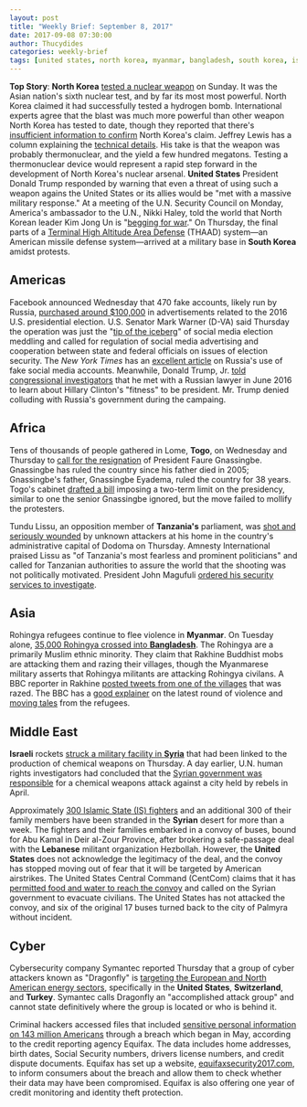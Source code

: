 ```yaml
---
layout: post
title: "Weekly Brief: September 8, 2017"
date: 2017-09-08 07:30:00
author: Thucydides
categories: weekly-brief
tags: [united states, north korea, myanmar, bangladesh, south korea, israel, syria, togo, tanzania, switzerland, turkey, lebanon]
---
```


**Top Story**: **North Korea** [tested a nuclear weapon](https://www.nytimes.com/2017/09/03/world/asia/north-korea-tremor-possible-6th-nuclear-test.html) on Sunday. It was the Asian nation's sixth nuclear test, and by far its most most powerful. North Korea claimed it had successfully tested a hydrogen bomb. International experts agree that the blast was much more powerful than other weapon North Korea has tested to date, though they reported that there's [insufficient information to confirm](https://www.nytimes.com/2017/09/03/science/north-korea-bomb-test.html) North Korea's claim. Jeffrey Lewis has a column explaining the [technical details](http://foreignpolicy.com/2017/09/04/welcome-to-the-thermonuclear-club-north-korea/). His take is that the weapon was probably thermonuclear, and the yield a few hundred megatons. Testing a thermonuclear device would represent a rapid step forward in the development of North Korea's nuclear arsenal. **United States** President Donald Trump responded by warning that even a threat of using such a weapon agains the United States or its allies would be "met with a massive military response." At a meeting of the U.N. Security Council on Monday, America's ambassador to the U.N., Nikki Haley, told the world that North Korean leader Kim Jong Un is "[begging for war](http://www.npr.org/sections/thetwo-way/2017/09/04/548461574/haley-north-korea-begging-for-war)." On Thursday, the final parts of a [Terminal High Altitude Area Defense](https://www.theguardian.com/world/2017/sep/07/south-korea-deploys-missile-system-as-us-strengthens-north-korea-trade-threat) (THAAD) system&mdash;an American missile defense system&mdash;arrived at a military base in **South Korea** amidst protests.

## Americas

Facebook announced Wednesday that 470 fake accounts, likely run by Russia, [purchased around $100,000](https://www.washingtonpost.com/business/technology/facebook-accounts-from-russia-bought-ads-during-us-campaign/2017/09/06/55793266-9362-11e7-8482-8dc9a7af29f9_story.html) in advertisements related to the 2016 U.S. presidential election. U.S. Senator Mark Warner (D-VA) said Thursday the operation was just the "[tip of the iceberg](http://www.cnn.com/2017/09/07/politics/warner-facebook-russia-hacking/index.html?sr=twCNNp090717warner-facebook-russia-hacking1112AMVODtop&CNNPolitics=Tw)" of social media election meddling and called for regulation of social media advertising and cooperation between state and federal officials on issues of election security. The _New York Times_ has an [excellent article](https://www.nytimes.com/2017/09/07/us/politics/russia-facebook-twitter-election.html) on Russia's use of fake social media accounts. Meanwhile, Donald Trump, Jr. [told congressional investigators](https://www.nytimes.com/2017/09/07/us/politics/trump-russia-investigation.html) that he met with a Russian lawyer in June 2016 to learn about Hillary Clinton's "fitness" to be president. Mr. Trump denied colluding with Russia's government during the campaing.

## Africa

Tens of thousands of people gathered in Lome, **Togo**, on Wednesday and Thursday to [call for the resignation](http://www.bbc.com/news/world-africa-41174005) of President Faure Gnassingbe. Gnassingbe has ruled the country since his father died in 2005; Gnassingbe's father, Gnassingbe Eyadema, ruled the country for 38 years. Togo's cabinet [drafted a bill](http://www.huffingtonpost.com/entry/togo-protests_us_59b05298e4b0354e440f0686) imposing a two-term limit on the presidency, similar to one the senior Gnassingbe ignored, but the move failed to mollify the protesters.

Tundu Lissu, an opposition member of **Tanzania's** parliament, was [shot and seriously wounded](http://www.aljazeera.com/news/2017/09/tanzania-opposition-mp-tundu-lissu-wounded-gunmen-170907131959935.html) by unknown attackers at his home in the country's administrative capital of Dodoma on Thursday. Amnesty International praised Lissu as "of Tanzania's most fearless and prominent politicians" and called for Tanzanian authorities to assure the world that the shooting was not politically motivated. President John Magufuli [ordered his security services to investigate](https://af.reuters.com/article/africaTech/idAFL8N1LO3UF).

## Asia

Rohingya refugees continue to flee violence in **Myanmar**. On Tuesday alone, [35,000 Rohingya crossed into **Bangladesh**](http://www.bbc.com/news/world-asia-41158703). The Rohingya are a primarily Muslim ethnic minority. They claim that Rakhine Buddhist mobs are attacking them and razing their villages, though the Myanmarese military asserts that Rohingya militants are attacking Rohingya civilans. A BBC reporter in Rakhine [posted tweets from one of the villages](https://twitter.com/i/moments/905812298023018497) that was razed. The BBC has a [good explainer](http://www.bbc.com/news/world-asia-41082689) on the latest round of violence and [moving tales](http://www.bbc.com/news/world-asia-41189748) from the refugees.

## Middle East

**Israeli** rockets [struck a military facility in **Syria**](https://www.washingtonpost.com/world/israeli-airstrikes-target-syrian-research-center-linked-to-chemical-weapons/2017/09/07/2230abda-93a5-11e7-b9bc-b2f7903bab0d_story.html) that had been linked to the production of chemical weapons on Thursday. A day earlier, U.N. human rights investigators had concluded that the [Syrian government was responsible](http://www.bbc.com/news/world-middle-east-41173133) for a chemical weapons attack against a city held by rebels in April.

Approximately [300 Islamic State (IS) fighters](https://www.nytimes.com/2017/09/07/world/middleeast/isis-syria-convoy.html) and an additional 300 of their family members have been stranded in the **Syrian** desert for more than a week. The fighters and their families embarked in a convoy of buses, bound for Abu Kamal in Deir al-Zour Province, after brokering a safe-passage deal with the **Lebanese** militant organization Hezbollah. However, the **United States** does not acknowledge the legitimacy of the deal, and the convoy has stopped moving out of fear that it will be targeted by American airstrikes. The United States Central Command (CentCom) claims that it has [permitted food and water to reach the convoy](http://www.businessinsider.com/isis-convoy-stuck-iraq-syria-2017-9) and called on the Syrian government to evacuate civilians. The United States has not attacked the convoy, and six of the original 17 buses turned back to the city of Palmyra without incident.

## Cyber
Cybersecurity company Symantec reported Thursday that a group of cyber attackers known as "Dragonfly" is [targeting the European and North American energy sectors](https://www.symantec.com/connect/blogs/dragonfly-western-energy-sector-targeted-sophisticated-attack-group), specifically in the **United States**, **Switzerland**, and **Turkey**. Symantec calls Dragonfly an "accomplished attack group" and cannot state definitively where the group is located or who is behind it.

Criminal hackers accessed files that included [sensitive personal information on 143 million Americans](https://www.washingtonpost.com/news/the-switch/wp/2017/09/07/hackers-steal-personal-data-for-143-million-americans-from-credit-reporting-agency-equifax/) through a breach which began in May, according to the credit reporting agency Equifax. The data includes home addresses, birth dates, Social Security numbers, drivers license numbers, and credit dispute documents. Equifax has set up a website, [equifaxsecurity2017.com](https://www.equifaxsecurity2017.com/), to inform consumers about the breach and allow them to check whether their data may have been compromised. Equifax is also offering one year of credit monitoring and identity theft protection.
